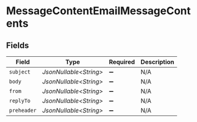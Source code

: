 # MessageContentEmailMessageContents


## Fields

| Field                   | Type                    | Required                | Description             |
| ----------------------- | ----------------------- | ----------------------- | ----------------------- |
| `subject`               | *JsonNullable\<String>* | :heavy_minus_sign:      | N/A                     |
| `body`                  | *JsonNullable\<String>* | :heavy_minus_sign:      | N/A                     |
| `from`                  | *JsonNullable\<String>* | :heavy_minus_sign:      | N/A                     |
| `replyTo`               | *JsonNullable\<String>* | :heavy_minus_sign:      | N/A                     |
| `preheader`             | *JsonNullable\<String>* | :heavy_minus_sign:      | N/A                     |